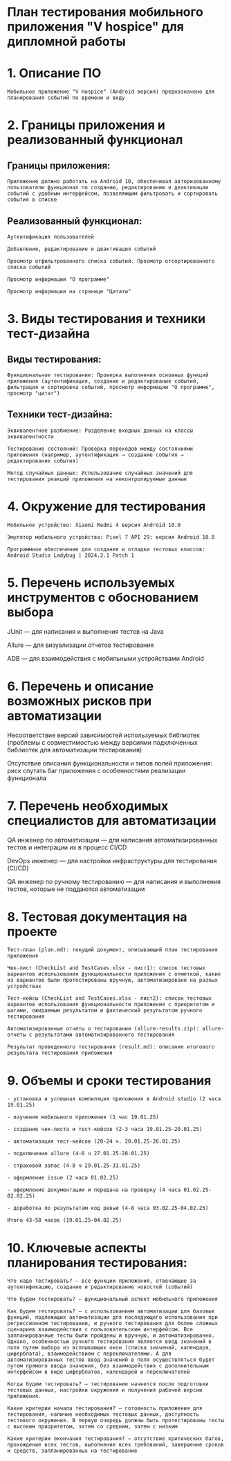 # План тестирования мобильного приложения "V hospice" для дипломной работы

# 1. Описание ПО

    Мобильное приложение "V Hospice" (Android версия) предназначено для планирования событий по времени и виду 

# 2. Границы приложения и реализованный функционал

## Границы приложения:

    Приложение должно работать на Android 10, обеспечивая авторизованному пользователю функционал по созданию, редактированию и деактивации событий с удобным интерфейсом, позволяющим фильтровать и сортировать события в списке

## Реализованный функционал:

    Аутентификация пользователей

    Добавление, редактирование и деактивация событий

    Просмотр отфильтрованного списка событий. Просмотр отсортированного списка событий

    Просмотр информации "О программе"

    Просмотр информации на странице "Цитаты"

# 3. Виды тестирования и техники тест-дизайна

## Виды тестирования:

    Функциональное тестирование: Проверка выполнения основных функций приложения (аутентификация, создание и редактирование событий, фильтрация и сортировка событий, просмотр информации "О программе", просмотр "цитат")

## Техники тест-дизайна:

    Эквивалентное разбиение: Разделение входных данных на классы эквивалентности

    Тестирование состояний: Проверка переходов между состояниями приложения (например, аутентификация → создание события → редактирование события)

    Метод случайных данных: Использование случайных значений для тестирования реакций приложения на неконтролируемые данные

# 4. Окружение для тестирования

    Мобильное устройство: Xiaomi Redmi 4 версия Android 10.0

    Эмулятор мобильного устройства: Pixel 7 API 29: версия Android 10.0

    Программное обеспечение для создания и отладки тестовых классов: Android Studio Ladybug | 2024.2.1 Patch 1

# 5. Перечень используемых инструментов с обоснованием выбора

   JUnit — для написания и выполнения тестов на Java

   Allure — для визуализации отчетов тестирования

   ADB — для взаимодействия с мобильными устройствами Android

# 6. Перечень и описание возможных рисков при автоматизации

   Несоответствие версий зависимостей используемых библиотек (проблемы с совместимостью между версиями подключенных библиотек для автоматизации тестирования)

   Отсутствие описания функциональности и типов полей приложения: риск спутать баг приложения с особенностями реализации функционала

# 7. Перечень необходимых специалистов для автоматизации

   QA инженер по автоматизации — для написания автоматизированных тестов и интеграции их в процесс CI/CD

   DevOps инженер — для настройки инфраструктуры для тестирования (CI/CD)

   QA инженер по ручному тестированию — для написания и выполнения тестов, которые не поддаются автоматизации

# 8. Тестовая документация на проекте

    Тест-план (plan.md): текущий документ, описывающий план тестирования приложения    

    Чек-лист (CheckList and TestCases.xlsx - лист1): список тестовых вариантов использования функциональности приложения с отметкой, какие из вариантов были протестированы вручную, автоматизировано на разных устройствах

    Тест-кейсы (CheckList and TestCases.xlsx - лист2): список тестовых вариантов использования функциональности приложения с приоритетом и шагами, ожидаемым результатом и фактический результатом ручного тестирования

    Автоматизированные отчеты о тестировании (allure-results.zip): allure-отчеты c результатами автоматизированного тестирования

    Результат проведенного тестирования (result.md): описание итогового результата тестирования приложения

# 9. Объемы и сроки тестирования

    - установка и успешная компиляция приложения в Android studio (2 часа 19.01.25)

    - изучение мобильного приложения (1 час 19.01.25)

    - создание чек-листа и тест-кейсов (2-3 часа 19.01.25-20.01.25)

    - автоматизация тест-кейсов (20-24 ч. 20.01.25-26.01.25)

    - подключение allure (4-6 ч 27.01.25-28.01.25)

    - страховой запас (4-8 ч 29.01.25-31.01.25)

    - оформление issue (2 часа 01.02.25)

    - оформление документации и передача на проверку (4 часа 01.02.25-02.02.25)

    - доработка по результатам код ревью (4-8 часа 03.02.25-04.02.25)

    Итого 43-58 часов (19.01.25-04.02.25)

# 10. Ключевые аспекты планирования тестирования:

    Что надо тестировать? — все функции приложения, отвечающие за аутентификацию, создание и редактирование новостей (событий)

    Что будем тестировать? — функциональный аспект мобильного приложения

    Как будем тестировать? — с использованием автоматизации для базовых функций, подлежащих автоматизации для последующего использования при регрессионном тестировании, и ручного тестирования для более сложных сценариев взаимодействия с пользовательским интерфейсом. Все запланированные тесты были пройдены и вручную, и автоматизированно. Однако, особенностью ручного тестирования является ввод значений в поля путем выбора из всплывающих окон (списка значений, календаря, циферблата), взаимодействием с переключателями. А для автоматизированных тестов ввод значений в поля осуществляться будет путем прямого ввода значения, без взаимодействия с дополнительным интерфейсом в виде циферблатов, календарей и переключателей

    Когда будем тестировать? — тестирование начнется после подготовки тестовых данных, настройки окружения и получения рабочей версии приложения. 

    Какие критерии начала тестирования? — готовность приложения для тестирования, наличие необходимых тестовых данных, доступность тестового окружения. В первую очередь должны быть протестированы тесты с высоким приоритетом, затем со средним, затем с низким

    Какие критерии окончания тестирования? — отсутствие критических багов, прохождение всех тестов, выполнение всех требований, завершение сроков и средств, запланированных на тестирование




